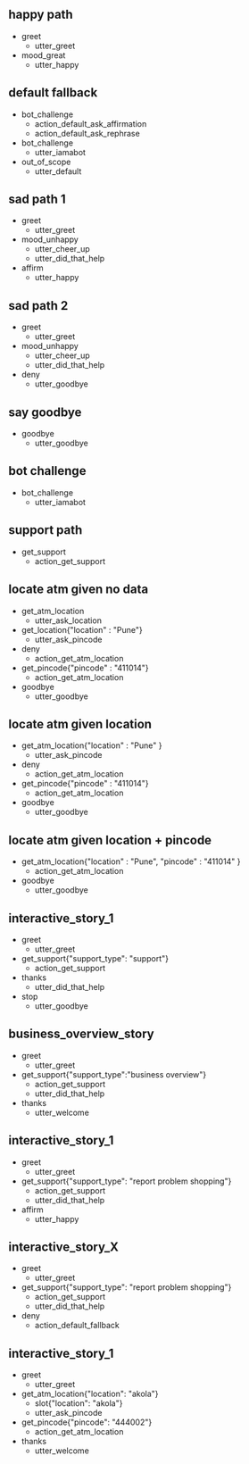 ## happy path
* greet
  - utter_greet
* mood_great
  - utter_happy
  
## default fallback
* bot_challenge
  - action_default_ask_affirmation
  - action_default_ask_rephrase
* bot_challenge
  - utter_iamabot
* out_of_scope
  - utter_default

## sad path 1
* greet
  - utter_greet
* mood_unhappy
  - utter_cheer_up
  - utter_did_that_help
* affirm
  - utter_happy

## sad path 2
* greet
  - utter_greet
* mood_unhappy
  - utter_cheer_up
  - utter_did_that_help
* deny
  - utter_goodbye

## say goodbye
* goodbye
  - utter_goodbye

## bot challenge
* bot_challenge
  - utter_iamabot

## support path
* get_support
  - action_get_support

## locate atm given no data
* get_atm_location
  - utter_ask_location
* get_location{"location" : "Pune"}
  - utter_ask_pincode
* deny
  - action_get_atm_location
* get_pincode{"pincode" : "411014"}
  - action_get_atm_location
* goodbye
  - utter_goodbye

## locate atm given location 
* get_atm_location{"location" : "Pune" }
  - utter_ask_pincode
* deny
  - action_get_atm_location
* get_pincode{"pincode" : "411014"}
  - action_get_atm_location
* goodbye
  - utter_goodbye

## locate atm given location + pincode
* get_atm_location{"location" : "Pune", "pincode" : "411014" }
  - action_get_atm_location
* goodbye
  - utter_goodbye
  
## interactive_story_1
* greet
    - utter_greet
* get_support{"support_type": "support"}
    - action_get_support
* thanks
    - utter_did_that_help
* stop
    - utter_goodbye

## business_overview_story
* greet
    - utter_greet
* get_support{"support_type":"business overview"}
    - action_get_support
    - utter_did_that_help
* thanks
    - utter_welcome
## interactive_story_1
* greet
    - utter_greet
* get_support{"support_type": "report problem shopping"}
    - action_get_support
    - utter_did_that_help
* affirm
    - utter_happy
    
## interactive_story_X
* greet
    - utter_greet
* get_support{"support_type": "report problem shopping"}
    - action_get_support
    - utter_did_that_help
* deny
    - action_default_fallback

## interactive_story_1
* greet
    - utter_greet
* get_atm_location{"location": "akola"}
    - slot{"location": "akola"}
    - utter_ask_pincode
* get_pincode{"pincode": "444002"}
    - action_get_atm_location
* thanks
    - utter_welcome
